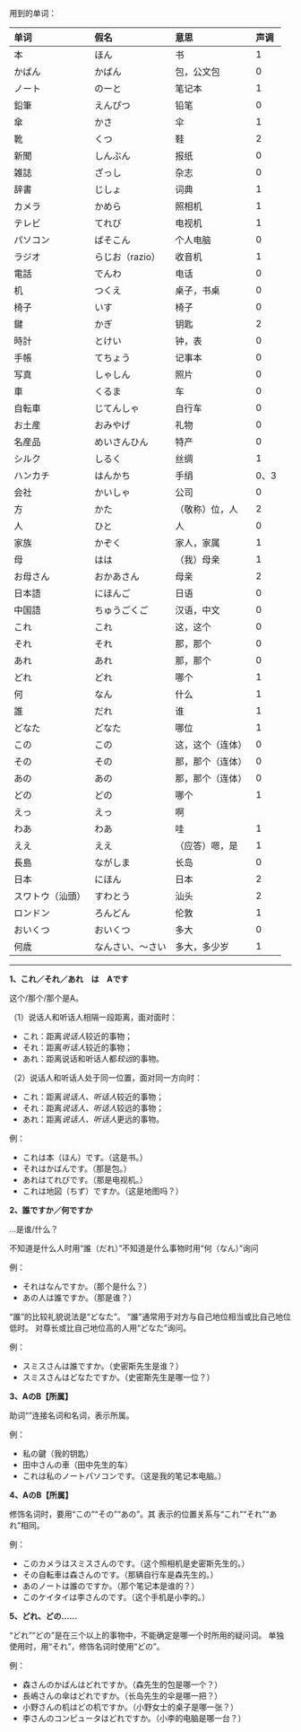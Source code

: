 用到的单词：

| 单词             | 假名             | 意思             | 声调 |
|:---------------- |:---------------- |:---------------- |:---- |
| 本               | ほん             | 书               | 1    |
| かばん           | かばん           | 包，公文包       | 0    |
| ノート           | のーと           | 笔记本           | 1    |
| 鉛筆             | えんぴつ         | 铅笔             | 0    |
| 傘               | かさ             | 伞               | 1    |
| 靴               | くつ             | 鞋               | 2    |
| 新聞             | しんぶん         | 报纸             | 0    |
| 雑誌             | ざっし           | 杂志             | 0    |
| 辞書             | じしょ           | 词典             | 1    |
| カメラ           | かめら           | 照相机           | 1    |
| テレビ           | てれび           | 电视机           | 1    |
| パソコン         | ぱそこん         | 个人电脑         | 0    |
| ラジオ           | らじお（razio）  | 收音机           | 1    |
| 電話             | でんわ           | 电话             | 0    |
| 机               | つくえ           | 桌子，书桌       | 0    |
| 椅子             | いす             | 椅子             | 0    |
| 鍵               | かぎ             | 钥匙             | 2    |
| 時計             | とけい           | 钟，表           | 0    |
| 手帳             | てちょう         | 记事本           | 0    |
| 写真             | しゃしん         | 照片             | 0    |
| 車               | くるま           | 车               | 0    |
| 自転車           | じてんしゃ       | 自行车           | 0    |
| お土産           | おみやげ         | 礼物             | 0    |
| 名産品           | めいさんひん     | 特产             | 0    |
| シルク           | しるく           | 丝绸             | 1    |
| ハンカチ         | はんかち         | 手绢             | 0、3 |
| 会社             | かいしゃ         | 公司             | 0    |
| 方               | かた             | （敬称）位，人   | 2    |
| 人               | ひと             | 人               | 0    |
| 家族             | かぞく           | 家人，家属       | 1    |
| 母               | はは             | （我）母亲       | 1    |
| お母さん         | おかあさん       | 母亲             | 2    |
| 日本語           | にほんご         | 日语             | 0    |
| 中国語           | ちゅうごくご     | 汉语，中文       | 0    |
| これ             | これ             | 这，这个         | 0    |
| それ             | それ             | 那，那个         | 0    |
| あれ             | あれ             | 那，那个         | 0    |
| どれ             | どれ             | 哪个             | 1    |
| 何               | なん             | 什么             | 1    |
| 誰               | だれ             | 谁               | 1    |
| どなた           | どなた           | 哪位             | 1    |
| この             | この             | 这，这个（连体） | 0    |
| その             | その             | 那，那个（连体） | 0    |
| あの             | あの             | 那，那个（连体） | 0    |
| どの             | どの             | 哪个             | 1    |
| えっ             | えっ             | 啊               |      |
| わあ             | わあ             | 哇               | 1    |
| ええ             | ええ             | （应答）嗯，是   | 1    |
| 長島             | ながしま         | 长岛             | 0    |
| 日本             | にほん           | 日本             | 2    |
| スワトウ（汕頭） | すわとう         | 汕头             | 2    |
| ロンドン         | ろんどん         | 伦敦             | 1    |
| おいくつ         | おいくつ         | 多大             | 0    |
| 何歳             | なんさい、～さい | 多大，多少岁     | 1    |

---

**1、これ／それ／あれ　は　Aです**

这个/那个/那个是A。

（1）说话人和听话人相隔一段距离，面对面时：
 - これ：距离*说话人*较近的事物；
 - それ：距离*听话人*较近的事物；
 - あれ：距离说话和听话人都*较远*的事物。

（2）说话人和听话人处于同一位置，面对同一方向时：
 - これ：距离*说话人、听话人*较近的事物；
 - それ：距离*说话人、听话人*较远的事物；
 - あれ：距离*说话人、听话人*更远的事物。

例：
 - これは本（ほん）です。（这是书。）
 - それはかばんです。（那是包。）
 - あれはてれびです。（那是电视机。）
 - これは地図（ちず）ですか。（这是地图吗？）

**2、誰ですか／何ですか**

...是谁/什么？

不知道是什么人时用“誰（だれ）”不知道是什么事物时用“何（なん）”询问

例：
 - それはなんですか。（那个是什么？）
 - あの人は誰ですか。（那是谁？）

“誰”的比较礼貌说法是“どなた”。
“誰”通常用于对方与自己地位相当或比自己地位低时。
对尊长或比自己地位高的人用“どなた”询问。

例：
 - スミスさんは誰ですか。（史密斯先生是谁？）
 - スミスさんはどなたですか。（史密斯先生是哪一位？）

**3、AのB【所属】**

助词“”连接名词和名词，表示所属。

例：
 - 私の鍵（我的钥匙）
 - 田中さんの車（田中先生的车）
 - これは私のノートパソコンです。（这是我的笔记本电脑。）

**4、AのB【所属】**

修饰名词时，要用“この”“その”“あの”。其
表示的位置关系与“これ”“それ”“あれ”相同。

例：
 - このカメラはスミスさんのです。（这个照相机是史密斯先生的。）
 - その自転車は森さんのです。（那辆自行车是森先生的。）
 - あのノートは誰のですか。（那个笔记本是谁的？）
 - このケイタイは李さんのです。（这个手机是小李的。）

**5、どれ、どの......**

“どれ”“どの”是在三个以上的事物中，不能确定是哪一个时所用的疑问词。
单独使用时，用“それ”，修饰名词时使用“どの”。

例：
 - 森さんのかばんはどれですか。（森先生的包是哪一个？）
 - 長嶋さんの傘はどれですか。（长岛先生的伞是哪一把？）
 - 小野さんの机はどの机ですか。（小野女士的桌子是哪一张？）
 - 李さんのコンピュータはどれですか。（小李的电脑是哪一台？）

